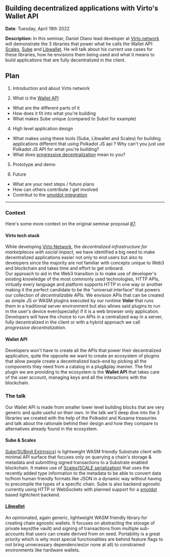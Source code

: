 ## Building decentralized applications with Virto's Wallet API

**Date**: Tuesday, April 19th 2022

**Description:** In this seminar, Daniel Olano lead developer at [Virto.network](http://Virto.nework) will demonstrate the 3 libraries that power what he calls the Wallet API: [Scales](https://github.com/virto-network/scales), [Sube](https://github.com/virto-network/sube) and [Libwallet](https://github.com/virto-network/libwallet). He will talk about his current use cases for these libraries, how he envisions them being used and what it means to build applications that are fully decentralized in the client.


## Plan 
1.  Introduction and about Virto network

3. What is the [Wallet API](https://github.com/virto-network/virto-apis#%EF%B8%8F-wallet-api) 
- What are the different parts of it 
- How does it fit into what you're building
- What makes Sube unique (compared to Subxt for example)

4. High level application design 
- What makes using these tools (Sube, Libwallet and Scales) for building applications different that using Polkadot JS api ? Why can't you just use Polkadot JS API for what you're building?
- What does [progressive decentralization](https://github.com/virto-network/sube#progressive-decentralization) mean to you?

5. Prototype and demo

6. Future
- What are your next steps / future plans
- How can others contribute / get involved
- Contribut to the [smoldot integration](https://github.com/virto-network/sube/issues/3)

---

### Context

Here's some more context on the original seminar proposal [#7](https://github.com/substrate-developer-hub/substrate-seminar/issues/7).

#### Virto tech stack 

While developing [Virto Network](https://virto.network), the _decentralized infrastructure for marketplaces with social impact_, we have identified a big need to make decentralized applications easier not only to end users but also to developers since the majority are not familiar with concepts unique to Web3 and blockchain and takes time and effort to get onboard.  
Our approach to aid in the Web3 transition is to make use of developer's existing knowledge of the most commonly used technologies, HTTP APIs, virtually every language and platform supports HTTP in one way or another making it the perfect candidate to be the "universal interface" that powers our collection of _decentralizable APIs_. We envision APIs that can be created as simple JS or WASM plugins executed by our runtime _**Valor**_ that runs them in a traditional server environment but also allows said plugins to run in the user's device even(specially) if it is a web browser only application. Developers will have the choice to run APIs in a centralized way in a server, fully decentralized in the client or with a hybrid approach we call _progressive decentralization_.

#### Wallet API
Developers won't have to create all the APIs that power their decentralized application, quite the opposite we want to create an ecosystem of plugins that allow people create a decentralized back-end by picking all the components they need from a catalog in a plug&play manner. The first plugin we are providing to the ecosystem is the **Wallet API** that takes care of the user account, managing keys and all the interactions with the blockchain.

### The talk
Our Wallet API is made from smaller lower level building blocks that are very generic and quite useful on their own. In the talk we'll deep dive into the 3 libraries we created with the help of the Polkadot and Kusama treasuries and talk about the rationale behind their design and how they compare to alternatives already found in the ecosystem.

#### Sube & Scales
[Sube(SUBmit Extrinsics)](https://github.com/virto-network/sube) is lightweight WASM friendly Substrate client with minimal API surface that focuses only on querying a chain's storage & metadata and submitting signed transactions to a Substrate enabled blockchain. It makes use of [Scales(SCALE serialization)](https://github.com/virto-network/scales) that uses the recently added type information to the metadata to be able to convert data to/from human friendly formats like JSON in a dynamic way without having to precompile the types of a specific chain. Sube is also backend agnostic currently using HTTP or WebSockets with planned support for a [smoldot](https://github.com/paritytech/smoldot) based lightclient backend. 

#### [Libwallet](https://github.com/virto-network/libwallet)
An opinionated, again generic, lightweight WASM friendly library for creating chain agnostic wallets. It focuses on abstracting the storage of private keys(the vault) and signing of transactions from multiple sub-accounts that users can create derived from on seed. Portability is a great priority which is why most special functionalities are behind feature flags to not bring unnecessary dependencies(or none at all) to constrained environments like hardware wallets.  
